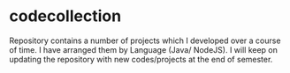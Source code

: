 # codecollection
Repository contains a number of projects which I developed over a course of time. I have arranged them by Language (Java/ NodeJS). 
I will keep on updating the repository with new codes/projects at the end of semester.
